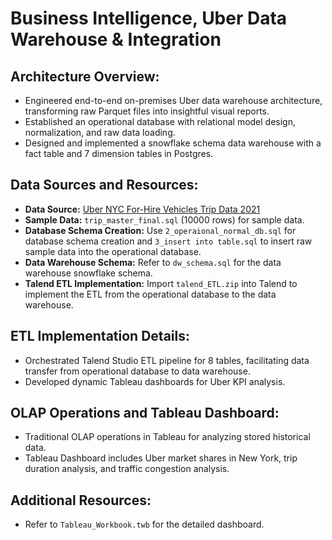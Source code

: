 # Business Intelligence, Uber Data Warehouse & Integration

## Architecture Overview:
- Engineered end-to-end on-premises Uber data warehouse architecture, transforming raw Parquet files into insightful visual reports.
- Established an operational database with relational model design, normalization, and raw data loading.
- Designed and implemented a snowflake schema data warehouse with a fact table and 7 dimension tables in Postgres.

## Data Sources and Resources:
- **Data Source:** [Uber NYC For-Hire Vehicles Trip Data 2021](https://www.kaggle.com/datasets/shuhengmo/uber-nyc-forhire-vehicles-trip-data-2021)
- **Sample Data:** `trip_master_final.sql` (10000 rows) for sample data.
- **Database Schema Creation:** Use `2_operaional_normal_db.sql` for database schema creation and `3_insert into table.sql` to insert raw sample data into the operational database.
- **Data Warehouse Schema:** Refer to `dw_schema.sql` for the data warehouse snowflake schema.
- **Talend ETL Implementation:** Import `talend_ETL.zip` into Talend to implement the ETL from the operational database to the data warehouse.

## ETL Implementation Details:
- Orchestrated Talend Studio ETL pipeline for 8 tables, facilitating data transfer from operational database to data warehouse.
- Developed dynamic Tableau dashboards for Uber KPI analysis.

## OLAP Operations and Tableau Dashboard:
- Traditional OLAP operations in Tableau for analyzing stored historical data.
- Tableau Dashboard includes Uber market shares in New York, trip duration analysis, and traffic congestion analysis.

## Additional Resources:
- Refer to `Tableau_Workbook.twb` for the detailed dashboard.
